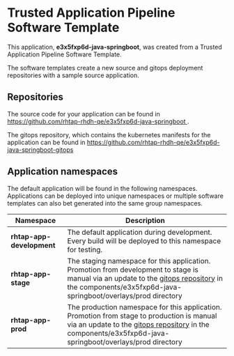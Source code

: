 # Trusted Application Pipeline Software Template

This application, **e3x5fxp6d-java-springboot**, was created from a Trusted Application Pipeline Software Template.

The software templates create a new source and gitops deployment repositories with a sample source application. 

## Repositories

The source code for your application can be found in [https://github.com/rhtap-rhdh-qe/e3x5fxp6d-java-springboot ](https://github.com/rhtap-rhdh-qe/e3x5fxp6d-java-springboot ).
 
The gitops repository, which contains the kubernetes manifests for the application can be found in 
[https://github.com/rhtap-rhdh-qe/e3x5fxp6d-java-springboot-gitops ](https://github.com/rhtap-rhdh-qe/e3x5fxp6d-java-springboot-gitops ) 

## Application namespaces 

The default application will be found in the following namespaces. Applications can be deployed into unique namespaces or multiple software templates can also bet generated into the same group namespaces.  

|  Namespace   |  Description   |  
| -------- | -------- |   
| **rhtap-app-development** | The default application during development. Every build will be deployed to this namespace for testing. | 
| **rhtap-app-stage** | The staging namespace for this application. Promotion from development to stage is manual via an update to the [gitops repository](https://github.com/rhtap-rhdh-qe/e3x5fxp6d-java-springboot-gitops ) in the components/e3x5fxp6d-java-springboot/overlays/prod directory |  
| **rhtap-app-prod** | The production namespace for this application. Promotion from stage to production is manual via an update to the [gitops repository](https://github.com/rhtap-rhdh-qe/e3x5fxp6d-java-springboot-gitops ) in the components/e3x5fxp6d-java-springboot/overlays/prod directory | 